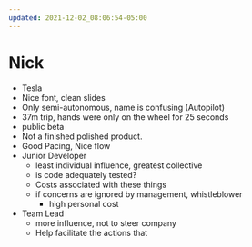```yaml
---
updated: 2021-12-02_08:06:54-05:00
---
```

# Nick
* Tesla
* Nice font, clean slides
* Only semi-autonomous, name is confusing (Autopilot)
* 37m trip, hands were only on the wheel for 25 seconds
* public beta
* Not a finished polished product. 
* Good Pacing, Nice flow
* Junior Developer
	* least individual influence, greatest collective
	* is code adequately tested?
	* Costs associated with these things
	* if concerns are ignored by management, whistleblower
		* high personal cost
* Team Lead
	* more influence, not to steer company
	* Help facilitate the actions that 